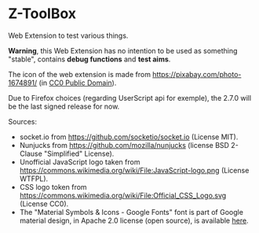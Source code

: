 # Z-ToolBox
Web Extension to test various things.

**Warning**, this Web Extension has no intention to be used as something "stable", contains **debug functions** and **test aims**. 

The icon of the web extension is made from https://pixabay.com/photo-1674891/ (in [CC0 Public Domain](https://pixabay.com/fr/service/terms/#usage)).

Due to Firefox choices (regarding UserScript api for exemple), the 2.7.0 will be the last signed release for now.

Sources:
- socket.io from https://github.com/socketio/socket.io (License MIT).
- Nunjucks from https://github.com/mozilla/nunjucks (license BSD 2-Clause "Simplified" License).
- Unofficial JavaScript logo taken from https://commons.wikimedia.org/wiki/File:JavaScript-logo.png (License WTFPL).
- CSS logo token from https://commons.wikimedia.org/wiki/File:Official_CSS_Logo.svg (License CC0).
- The "Material Symbols & Icons - Google Fonts" font is part of Google material design, in Apache 2.0 license (open source), is available [here](https://fonts.google.com/icons).
